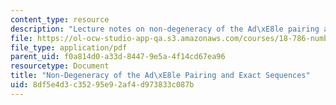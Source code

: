```yaml
---
content_type: resource
description: "Lecture notes on non-degeneracy of the Ad\xE8le pairing and exact sequences."
file: https://ol-ocw-studio-app-qa.s3.amazonaws.com/courses/18-786-number-theory-ii-class-field-theory-spring-2016/8df5e4d3c35295e92af4d973833c087b_MIT18_786S16_lec5.pdf
file_type: application/pdf
parent_uid: f0a814d0-a33d-8447-9e5a-4f14cd67ea96
resourcetype: Document
title: "Non-Degeneracy of the Ad\xE8le Pairing and Exact Sequences"
uid: 8df5e4d3-c352-95e9-2af4-d973833c087b
---
```


